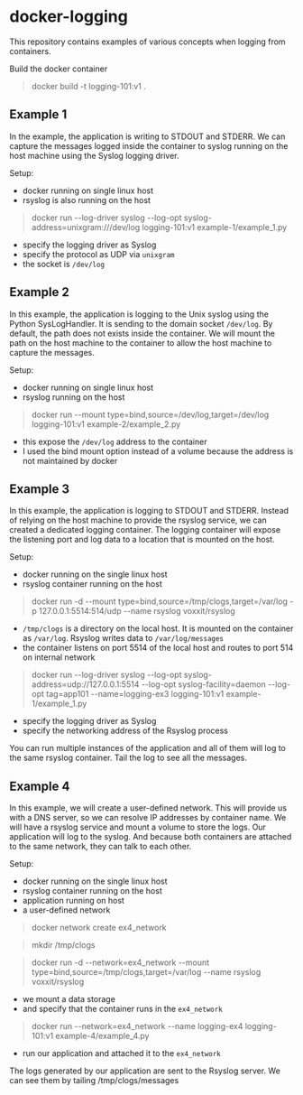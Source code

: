 # docker-logging

This repository contains examples of various concepts when logging from containers.

Build the docker container
> docker build -t logging-101:v1 .

## Example 1 ##

In the example, the application is writing to STDOUT and STDERR.
We can capture the messages logged inside the container to syslog running on the host machine using the Syslog logging driver. 

Setup:
- docker running on single linux host
- rsyslog is also running on the host

> docker run --log-driver syslog --log-opt syslog-address=unixgram:///dev/log logging-101:v1 example-1/example_1.py

- specify the logging driver as Syslog
- specify the protocol as UDP via `unixgram`
- the socket is `/dev/log`


## Example 2 ##

In this example, the application is logging to the Unix syslog using the Python SysLogHandler.
It is sending to the domain socket `/dev/log`. By default, the path does not exists inside the container. We will mount the path on the host machine to the container to allow the host machine to capture the messages.

Setup:
- docker running on single linux host
- rsyslog running on the host

> docker run --mount type=bind,source=/dev/log,target=/dev/log logging-101:v1 example-2/example_2.py

- this expose the `/dev/log` address to the container
- I used the bind mount option instead of a volume because the address is not maintained by docker


## Example 3 ##

In this example, the application is logging to STDOUT and STDERR.
Instead of relying on the host machine to provide the rsyslog service, we can created a dedicated logging container. 
The logging container will expose the listening port and log data to a location that is mounted on the host.

Setup:
- docker running on the single linux host
- rsyslog container running on the host

> docker run -d --mount type=bind,source=/tmp/clogs,target=/var/log -p 127.0.0.1:5514:514/udp  --name rsyslog voxxit/rsyslog

- `/tmp/clogs` is a directory on the local host. It is mounted on the container as `/var/log`. Rsyslog writes data to `/var/log/messages`
- the container listens on port 5514 of the local host and routes to port 514 on internal network

> docker run --log-driver syslog --log-opt syslog-address=udp://127.0.0.1:5514 --log-opt syslog-facility=daemon --log-opt tag=app101 --name=logging-ex3 logging-101:v1 example-1/example_1.py

- specify the logging driver as Syslog
- specify the networking address of the Rsyslog process

You can run multiple instances of the application and all of them will log to the same rsyslog container. Tail the log to see all the messages.


## Example 4 ##

In this example, we will create a user-defined network. This will provide us with a DNS server, so we can resolve IP addresses by container name.
We will have a rsyslog service and mount a volume to store the logs. Our application will log to the syslog. And because both containers are attached to the same network, they can talk to each other.


Setup:
- docker running on the single linux host
- rsyslog container running on the host
- application running on host
- a user-defined network

> docker network create ex4_network

> mkdir /tmp/clogs

> docker run -d --network=ex4_network --mount type=bind,source=/tmp/clogs,target=/var/log --name rsyslog voxxit/rsyslog

- we mount a data storage
- and specify that the container runs in the `ex4_network`

> docker run --network=ex4_network --name logging-ex4 logging-101:v1 example-4/example_4.py

- run our application and attached it to the `ex4_network`

The logs generated by our application are sent to the Rsyslog server. We can see them by tailing /tmp/clogs/messages




